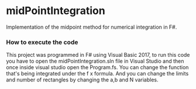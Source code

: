 # midPointIntegration
Implementation of the midpoint method for numerical integration in F#.
 
### How to execute the code

This project was programmed in F# using Visual Basic 2017, to run this code you have to open the midPointIntegration.sln file in Visual Studio and then once  inside visual studio open the Program.fs. You can change the function that's being integrated under the f x formula. And you can change the limits and number of rectangles by changing the a,b and N variables. 
